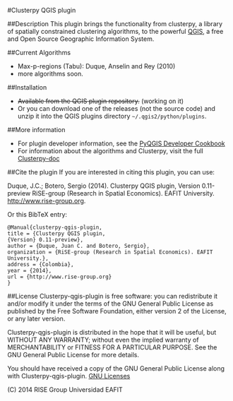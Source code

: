 #Clusterpy QGIS plugin

##Description
This plugin brings the functionality from clusterpy, a library of spatially
constrained clustering algorithms, to the powerful [QGIS](http://www.qgis.org/),
a free and Open Source Geographic Information System.

##Current Algorithms
 * Max-p-regions (Tabu): Duque, Anselin and Rey (2010)
 * more algorithms soon.

##Installation
 * ~~Available from the QGIS plugin repository.~~ (working on it)
 * Or you can download one of the releases (not the source code) and unzip it into the QGIS plugins directory `~/.qgis2/python/plugins`.

##More information
 * For plugin developer information, see the [PyQGIS Developer Cookbook](http://www.qgis.org/pyqgis-cookbook/index.html)
 * For information about the algorithms and Clusterpy, visit the full [Clusterpy-doc](http://www.rise-group.org/risem/clusterpy/index.html#)

##Cite the plugin
If you are interested in citing this plugin, you can use:

Duque, J.C.; Botero, Sergio (2014). Clusterpy QGIS plugin, Version 0.11-preview RiSE-group (Research in Spatial Economics). EAFIT University. http://www.rise-group.org.

Or this BibTeX entry:
```
@Manual{clusterpy-qgis-plugin,
title = {Clusterpy QGIS plugin,
{Version} 0.11-preview},
author = {Duque, Juan C. and Botero, Sergio},
organization = {RiSE-group (Research in Spatial Economics). EAFIT University.},
address = {Colombia},
year = {2014},
url = {http://www.rise-group.org}
}
```

##License
Clusterpy-qgis-plugin is free software: you can redistribute it and/or modify
it under the terms of the GNU General Public License as published by
the Free Software Foundation, either version 2 of the License, or
any later version.

Clusterpy-qgis-plugin is distributed in the hope that it will be useful,
but WITHOUT ANY WARRANTY; without even the implied warranty of
MERCHANTABILITY or FITNESS FOR A PARTICULAR PURPOSE.  See the
GNU General Public License for more details.

You should have received a copy of the GNU General Public License
along with Clusterpy-qgis-plugin. [GNU Licenses](http://www.gnu.org/licenses/)

(C) 2014 RISE Group Universidad EAFIT

